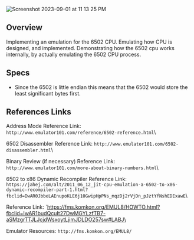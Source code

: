 ![Screenshot 2023-09-01 at 11 13 25 PM](https://github.com/SpinnerX/CPU-Emulator/assets/56617292/61fdc862-4e73-4982-a188-b6eef3f6c043)

## Overview
Implementing an emulation for the 6502 CPU. Emulating how CPU is designed, and implemented. Demonstrating how the 6502 cpu works internally, by actually emulating the 6502 CPU process.


## Specs
- Since the 6502 is little endian this means that the 6502 would store the least significant bytes first. 

## References Links

Address Mode Reference Link: `http://www.emulator101.com/reference/6502-reference.html`\

6502 Disassembler Reference Link: `http://www.emulator101.com/6502-disassembler.html`\

Binary Review (if necessary) Reference Link: `http://www.emulator101.com/more-about-binary-numbers.html`\

6502 to x86 Dynamic Recompiler Reference Link: `https://jahej.com/alt/2011_06_12_jit-cpu-emulation-a-6502-to-x86-dynamic-recompiler-part-1.html?fbclid=IwAR0JbbeLAEnupoKLE6j10GwipHpPNs_mqzDj2rVjDn_pJztYfNshEDExawE`\

Reference Link: `https://fms.komkon.org/EMUL8/HOWTO.html?fbclid=IwAR1budQcuIt27DwMGYLzfTB7-aSMzgrTTJLJcjdWsxoytLjimJDLDO257sw#LABJ\

Emulator Resources: `http://fms.komkon.org/EMUL8/`